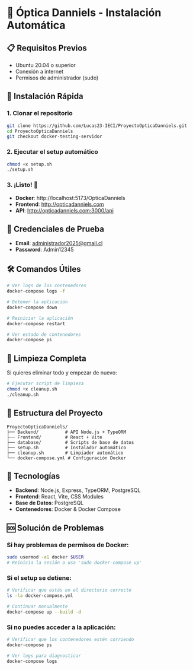 # 🚀 Óptica Danniels - Instalación Automática

## 📋 Requisitos Previos

- Ubuntu 20.04 o superior
- Conexión a internet
- Permisos de administrador (sudo)

## 🎯 Instalación Rápida

### 1. Clonar el repositorio
```bash
git clone https://github.com/Lucas23-IECI/ProyectoOpticaDanniels.git
cd ProyectoOpticaDanniels
git checkout docker-testing-servidor
```

### 2. Ejecutar el setup automático
```bash
chmod +x setup.sh
./setup.sh
```

### 3. ¡Listo! 🎉

- **Docker**: http://localhost:5173/OpticaDanniels
- **Frontend**: http://opticadanniels.com
- **API**: http://opticadanniels.com:3000/api

## 👤 Credenciales de Prueba
- **Email**: administrador2025@gmail.cl
- **Password**: Admin12345

## 🛠️ Comandos Útiles

```bash
# Ver logs de los contenedores
docker-compose logs -f

# Detener la aplicación
docker-compose down

# Reiniciar la aplicación
docker-compose restart

# Ver estado de contenedores
docker-compose ps
```

## 🧹 Limpieza Completa

Si quieres eliminar todo y empezar de nuevo:

```bash
# Ejecutar script de limpieza
chmod +x cleanup.sh
./cleanup.sh
```

## 📁 Estructura del Proyecto

```
ProyectoOpticaDanniels/
├── Backend/          # API Node.js + TypeORM
├── Frontend/         # React + Vite
├── database/         # Scripts de base de datos
├── setup.sh          # Instalador automático
├── cleanup.sh        # Limpiador automático
└── docker-compose.yml # Configuración Docker
```

## 🔧 Tecnologías

- **Backend**: Node.js, Express, TypeORM, PostgreSQL
- **Frontend**: React, Vite, CSS Modules
- **Base de Datos**: PostgreSQL
- **Contenedores**: Docker & Docker Compose

## 🆘 Solución de Problemas

### Si hay problemas de permisos de Docker:
```bash
sudo usermod -aG docker $USER
# Reinicia la sesión o usa 'sudo docker-compose up'
```

### Si el setup se detiene:
```bash
# Verificar que estás en el directorio correcto
ls -la docker-compose.yml

# Continuar manualmente
docker-compose up --build -d
```

### Si no puedes acceder a la aplicación:
```bash
# Verificar que los contenedores estén corriendo
docker-compose ps

# Ver logs para diagnosticar
docker-compose logs
```

